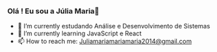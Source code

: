 ### Olá ! Eu sou a Júlia Maria👋

- 🔭 I’m currently estudando  Análise e Desenvolvimento de Sistemas
- 🌱 I’m currently learning  JavaScript e React
- 📫 How to reach me: Juliamariamariamaria2014@gmail.com

<div align="center">
  <a href="https://github.com/juliamaria15">
</div>
